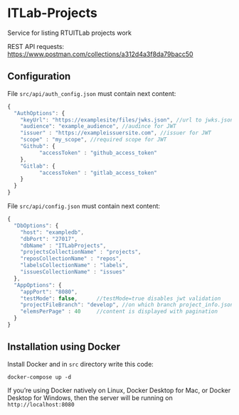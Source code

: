 # ITLab-Projects
Service for listing RTUITLab projects work

REST API requests: https://www.postman.com/collections/a312d4a3f8da79bacc50
## Configuration

File ```src/api/auth_config.json``` must contain next content:

```js
{
  "AuthOptions": {
    "keyUrl": "https://examplesite/files/jwks.json", //url to jwks.json
    "audience": "example_audience", //audince for JWT
    "issuer" : "https://exampleissuersite.com", //issuer for JWT
    "scope" : "my_scope", //required scope for JWT
    "Github": {
          "accessToken" : "github_access_token"
    },
    "Gitlab": {
          "accessToken" : "gitlab_access_token"
    }
  }
}
```
File ```src/api/config.json``` must contain next content:

```js
{
  "DbOptions": {
    "host": "exampledb",
    "dbPort": "27017",
    "dbName" : "ITLabProjects",
    "projectsCollectionName" : "projects",
    "reposCollectionName" : "repos",
    "labelsCollectionName" : "labels",
    "issuesCollectionName" : "issues"
  },
  "AppOptions": {
    "appPort": "8080",
    "testMode": false,      //testMode=true disables jwt validation
    "projectFileBranch": "develop", //on which branch project_info.json is situated
    "elemsPerPage" : 40     //content is displayed with pagination
  }
}
```

## Installation using Docker
Install Docker and in ```src``` directory write this code:
```
docker-compose up -d
```
If you’re using Docker natively on Linux, Docker Desktop for Mac, or Docker Desktop for Windows, then the server will be running on
```http://localhost:8080```